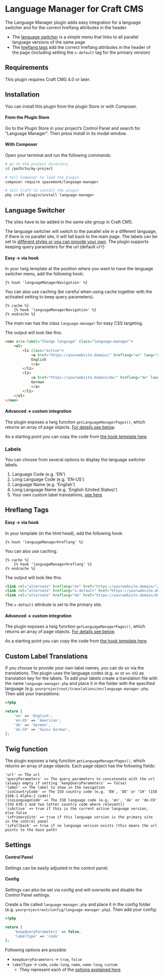 # Language Manager for Craft CMS

The Language Manager plugin adds easy integration for a language switcher and for the correct hreflang attributes in the header.

- The [language switcher](#language-switcher) is a simple menu that links to all parallel language versions of the same page
- The [hreflang tags](#hreflang-tags) add the correct hreflang attributes in the header of the page (including setting the `x-default` tag for the primary version)

## Requirements

This plugin requires Craft CMS 4.0 or later.

## Installation

You can install this plugin from the plugin Store or with Composer.

#### From the Plugin Store

Go to the Plugin Store in your project’s Control Panel and search for “Language Manager”. Then press Install in its modal window.

#### With Composer

Open your terminal and run the following commands:

```bash
# go to the project directory
cd /path/to/my-project

# tell Composer to load the plugin
composer require spacemonk/language-manager

# tell Craft to install the plugin
php craft plugin/install language-manager
```

## Language Switcher

The sites have to be added in the same site group in Craft CMS.

The language switcher will switch to the parallel site in a different language, if there is no parallel site, it will fall back to the main page. The labels can be set to [different styles or you can provide your own](#labels). The plugin supports keeping query parameters for the url (default `off`)

#### Easy &rarr; via hook

In your twig template at the position where you want to have the language switcher menu, add the following hook:

```twig
{% hook 'languageManagerNavigation' %}
```

You can also use caching (be careful when using cache together with the activated setting to keep query parameters).

```twig
{% cache %}
    {% hook 'languageManagerNavigation' %}
{% endcache %}
```

The main nav has the class `language-manager` for easy CSS targeting.

The output will look like this:

```html
<nav aria-label="Change language" class="language-manager">
    <ul>
        <li class="active">
            <a href="https://yourwebsite.domain/" hreflang="en" lang="en">
            English
            </a>
        </li>
        <li>
            <a href="https://yourwebsite.domain/de/" hreflang="de" lang="de">
            German
            </a>
        </li>
    </ul>
</nav>
```

#### Advanced &rarr; custom integration

The plugin exposes a twig function `getLanguageManagerPages()`, which returns an array of page objects. [For details see below](#twig-function).

As a starting point you can copy the code from [the hook template here](https://github.com/spacemonkxyz/craft-language-manager/tree/main/src/templates/_frontend/language-navigation.twig).

### Labels

You can choose from several options to display the language switcher labels.
1. Language Code (e.g. 'EN')
2. Long Language Code (e.g. 'EN-US')
3. Language Name (e.g. 'English')
4. Long Language Name (e.g. 'English (United States)')
5. Your own custom label translations, [see here](#custom-label-translations)

## Hreflang Tags

#### Easy &rarr; via hook

In your template (in the html head), add the following hook:

```twig
{% hook 'languageManagerHreflang' %}
```

You can also use caching.

```twig
{% cache %}
    {% hook 'languageManagerHreflang' %}
{% endcache %}
```

The output will look like this:

```html
<link rel="alternate" hreflang="en" href="https://yourwebsite.domain/"/>
<link rel="alternate" hreflang="x-default" href="https://yourwebsite.domain/"/>
<link rel="alternate" hreflang="de" href="https://yourwebsite.domain/de/"/>
```

The `x-default` attribute is set to the primary site.

#### Advanced &rarr; custom integration

The plugin exposes a twig function `getLanguageManagerPages()`, which returns an array of page objects. [For details see below](#twig-function).

As a starting point you can copy the code from [the hook template here](https://github.com/spacemonkxyz/craft-language-manager/tree/main/src/templates/_frontend/hreflang.twig).

## Custom Label Translations

If you choose to provide your own label names, you can do so via the translations.
The plugin uses the language codes (e.g. `en` or `en-US`) as translation key for the labels.
To add your labels create a translation file with the name `language-manager.php` and place it in the folder with the specified language (e.g. `yourprojectroot/translations/en/language-manager.php`.
Then add your translations:

```php
<?php

return [
    'en' => 'English',
    'en-US' => 'American',
    'de' => 'German',
    'de-CH' => 'Swiss German',
];
```

## Twig function

The plugin exposes a twig function `getLanguageManagerPages()`, which returns an array of page objects. Each page object has the following fields:

```
'url' => The url
'queryParameters' => The query parameters to concatenate with the url (always empty if setting 'keepQueryParameters' == false)
'label' => The label to show in the navigation
'isoCountryCode' => The ISO country code (e.g. 'EN', 'DE' or 'CH' (ISO 3166-1 Alpha-2 code))
'isoLanguageCode' => The ISO language code (e.g. 'en', 'de' or 'de-CH' (ISO 639-1 and two letter country code where relevant))
'isActive' => true if this is the current active language version, else false
'isPrimarySite' => true if this language version is the primary site in the control panel
'isFallback' => true if no language version exists (this means the url points to the base path)
```

## Settings

#### Control Panel

Settings can be easily adjusted in the control panel.

#### Config

Settings can also be set via config and will overwrite and disable the Control Panel settings.

Create a file called `language-manager.php` and place it in the config folder (e.g. `yourprojectroot/config/language-manager.php`).
Then add your config:

```php
<?php

return [
    'keepQueryParameters' => false,
    'labelType' => 'code'
];
```
Following options are possible:
- `keepQueryParameters` &rarr; `true`, `false`
- `labelType` &rarr; `code`, `code-long`, `name`, `name-long`, `custom`
  - They represent each of the [options explained here](#labels)